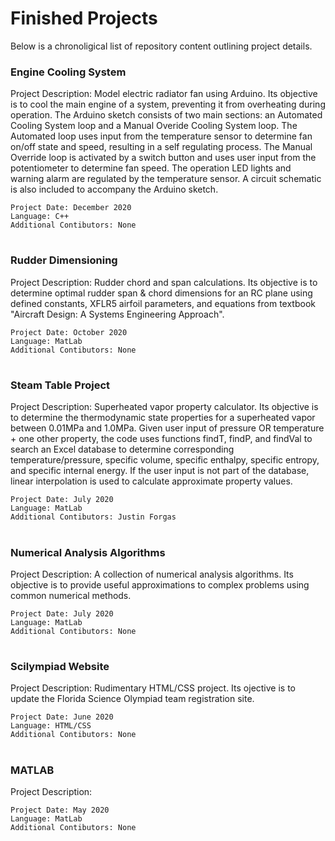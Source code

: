 # Finished Projects
Below is a chronoligical list of repository content outlining project details.

### Engine Cooling System

Project Description: Model electric radiator fan using Arduino. Its objective is to cool the main engine of a system, preventing it from overheating during operation. The Arduino sketch consists of two main sections: an Automated Cooling System loop and a Manual Overide Cooling System loop. The Automated loop uses input from the temperature sensor to determine fan on/off state and speed, resulting in a self regulating process. The Manual Override loop is activated by a switch button and uses user input from the potentiometer to determine fan speed. The operation LED lights and warning alarm are regulated by the temperature sensor. A circuit schematic is also included to accompany the Arduino sketch.   

```
Project Date: December 2020
Language: C++
Additional Contibutors: None
```
#
### Rudder Dimensioning

Project Description: Rudder chord and span calculations. Its objective is to determine optimal rudder span & chord dimensions for an RC plane using defined constants, XFLR5 airfoil parameters, and equations from textbook "Aircraft Design: A Systems Engineering Approach".

```
Project Date: October 2020
Language: MatLab
Additional Contibutors: None
```
#
### Steam Table Project

Project Description: Superheated vapor property calculator. Its objective is to determine the thermodynamic state properties for a superheated vapor between 0.01MPa and 1.0MPa. Given user input of pressure OR temperature + one other property, the code uses functions findT, findP, and findVal to search an Excel database to determine corresponding temperature/pressure, specific volume, specific enthalpy, specific entropy, and specific internal energy. If the user input is not part of the database, linear interpolation is used to calculate approximate property values. 

```
Project Date: July 2020
Language: MatLab
Additional Contibutors: Justin Forgas
```
#
### Numerical Analysis Algorithms

Project Description: A collection of numerical analysis algorithms. Its objective is to provide useful approximations to complex problems using common numerical methods.   



```
Project Date: July 2020
Language: MatLab
Additional Contibutors: None
```
#
### Scilympiad Website

Project Description: Rudimentary HTML/CSS project. Its ojective is to update the Florida Science Olympiad team registration site.  


```
Project Date: June 2020
Language: HTML/CSS
Additional Contibutors: None
```
#
### MATLAB

Project Description:



```
Project Date: May 2020
Language: MatLab
Additional Contibutors: None
```






